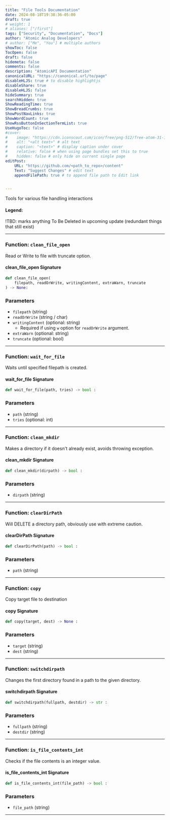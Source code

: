 ```yaml
---
title: "File Tools Documentation"
date: 2024-08-18T19:38:36-05:00
draft: true
# weight: 1
# aliases: ["/first"]
tags: ["Security", "Documentation", "Docs"]
author: "Atomic Analog Developers"
# author: ["Me", "You"] # multiple authors
showToc: false
TocOpen: false
draft: false
hidemeta: false
comments: false
description: "AtomicAPI Documentation"
canonicalURL: "https://canonical.url/to/page"
disableHLJS: true # to disable highlightjs
disableShare: true
disableHLJS: false
hideSummary: true
searchHidden: true
ShowReadingTime: true
ShowBreadCrumbs: true
ShowPostNavLinks: true
ShowWordCount: true
ShowRssButtonInSectionTermList: true
UseHugoToc: false
#cover:
#    image: "https://cdn.iconscout.com/icon/free/png-512/free-atom-31-117013.png?f=avif&w=512&h=512" # image path/url
#    alt: "<alt text>" # alt text
#    caption: "<text>" # display caption under cover
#    relative: false # when using page bundles set this to true
#    hidden: false # only hide on current single page
editPost:
    URL: "https://github.com/<path_to_repo>/content"
    Text: "Suggest Changes" # edit text
    appendFilePath: true # to append file path to Edit link


---
```



Tools for various file handling interactions

#### Legend:
 !TBD: marks anything To Be Deleted in upcoming update (redundant things that still exist)

---

### Function: `clean_file_open`

Read or Write to file with truncate option.

#### clean_file_open Signature

```python
def clean_file_open(
    filepath, readOrWrite, writingContent, extraWarn, truncate
) -> None:
```
### Parameters
- `filepath` (string)
- `readOrWrite` (string / char)
- `writingContent` (optional: string) 
    - Required if using `w` option for `readOrWrite` argument.
- `extraWarn` (optional: string)
- `truncate` (optional: bool)

---
### Function: `wait_for_file`

Waits until specified filepath is created.

#### wait_for_file Signature

```python
def wait_for_file(path, tries) -> bool :
```
### Parameters

- `path` (string)
- `tries` (optional: int)

---
### Function: `clean_mkdir`

Makes a directory if it doesn't already exist, avoids throwing exception. 

#### clean_mkdir Signature

```python
def clean_mkdir(dirpath) -> bool :
```
### Parameters

- `dirpath` (string)

---
### Function: `clearDirPath`

Will DELETE a directory path, obviously use with extreme caution.

#### clearDirPath Signature

```python
def clearDirPath(path) -> bool :
```
### Parameters

- `path` (string)
---
### Function: `copy`

Copy target file to destination

#### copy Signature

```python
def copy(target, dest) -> None :
``` 
### Parameters

- `target` (string)
- `dest` (string)
---
### Function: `switchdirpath`

Changes the first directory found in a path to the given directory.

#### switchdirpath Signature

```python
def switchdirpath(fullpath, destdir) -> str :
``` 
### Parameters

- `fullpath` (string)
- `destdir` (string)
---
### Function: `is_file_contents_int`

Checks if the file contents is an integer value.

#### is_file_contents_int Signature

```python
def is_file_contents_int(file_path) -> bool :
```
### Parameters

- `file_path` (string)
---

